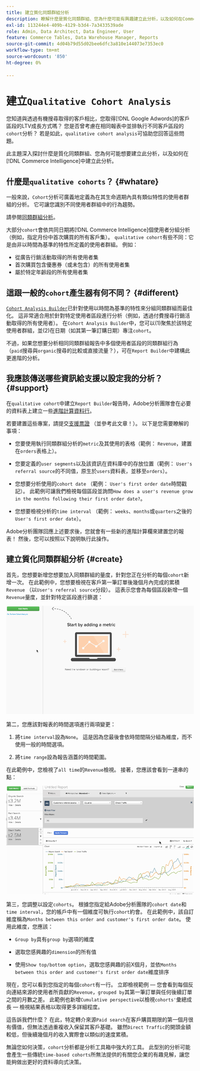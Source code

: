 ```yaml
---
title: 建立質化同類群組分析
description: 瞭解什麼是質化同類群組、您為什麼可能有興趣建立此分析，以及如何在Commerce Intelligence中建立它。
exl-id: 113244e4-409b-4129-b3d4-7a3433539ade
role: Admin, Data Architect, Data Engineer, User
feature: Commerce Tables, Data Warehouse Manager, Reports
source-git-commit: 4d04b79d55d02bee6dfc3a810e144073e7353ec0
workflow-type: tm+mt
source-wordcount: '850'
ht-degree: 0%

---
```


# 建立`Qualitative Cohort Analysis`

您知道與透過有機搜尋取得的客戶相比，您取得[!DNL Google Adwords]的客戶區段的LTV成長方式嗎？ 您是否曾考慮在相同報表中並排執行不同客戶區段的`cohort`分析？ 若是如此，`qualitative cohort analysis`可協助您回答這些問題。

此主題深入探討什麼是質化同類群組、您為何可能想要建立此分析，以及如何在[!DNL Commerce Intelligence]中建立此分析。

## 什麼是`qualitative cohorts`？ {#whatare}

一般來說，`Cohort`分析可廣義地定義為在其生命週期內具有類似特性的使用者群組的分析。 它可讓您識別不同使用者群組中的行為趨勢。

請參閱[同類群組分析](https://www.cohortanalysis.com/)。

大部分`cohort`會依共同日期將[!DNL Commerce Intelligence]個使用者分組分析（例如，指定月份中首次購買的所有客戶集）。 `qualitative cohort`有些不同：它是由非以時間為基準的特性所定義的使用者群組。 例如：

* 從廣告行銷活動取得的所有使用者集
* 首次購買包含優惠券（或未包含）的所有使用者集
* 屬於特定年齡段的所有使用者集

## 這跟一般的`cohort`產生器有何不同？ {#different}

[`Cohort Analysis Builder`](../dev-reports/cohort-rpt-bldr.md)已針對使用以時間為基準的特性來分組同類群組而最佳化。 這非常適合用於針對特定使用者區段進行分析（例如，透過付費搜尋行銷活動取得的所有使用者）。 在`Cohort Analysis Builder`中，您可以(1)聚焦於該特定使用者群組，並(2)在日期（如其第一筆訂購日期）專注`cohort`。

不過，如果您想要分析相同同類群組報告中多個使用者區段的同類群組行為（`paid`搜尋與`organic`搜尋的比較或直接流量？），可在`Report Builder`中建構此更進階的分析。

## 我應該傳送哪些資訊給支援以設定我的分析？ {#support}

在`qualitative cohort`中建立`Report Builder`報告時，Adobe分析團隊會在必要的資料表上建立一些[進階計算資料行](../data-warehouse-mgr/creating-calculated-columns.md)。

若要建置這些專案，請提交[支援票證](https://experienceleague.adobe.com/docs/commerce-knowledge-base/kb/troubleshooting/miscellaneous/mbi-service-policies.html) （並參考此文章！）。 以下是您需要瞭解的事項：

* 您要使用執行同類群組分析的`metric`及其使用的表格（範例： `Revenue`，建置在`orders`表格上）。

* 您要定義的`user segments`以及該資訊在資料庫中的存放位置（範例： `User's referral source`的不同值，原生於`users`資料表，並移至`orders`）。

* 您想要分析使用的`cohort date` （範例： `User's first order date`時間戳記）。 此範例可讓我們檢視每個區段並詢問`How does a user's revenue grow in the months following their first order date?`。

* 您想要檢視分析的`time interval` （範例： `weeks`、`months`或`quarters`之後的`User's first order date`）。

Adobe分析團隊回應上述要求後，您就會有一些新的進階計算欄來建置您的報表！ 然後，您可以按照以下說明執行此操作。

## 建立質化同類群組分析 {#create}

首先，您想要新增您想要加入同類群組的量度，針對您正在分析的每個`cohort`新增一次。 在此範例中，您想要檢視在客戶第一筆訂單後幾個月內完成的累積`Revenue` （以`User's referral source`分段）。 這表示您會為每個區段新增一個`Revenue`量度，並針對特定區段進行篩選：

![建立定性同類群組分析的動畫示範](../../assets/qualcohort1.gif)

第二，您應該對報表的時間選項進行兩項變更：

1. 將`time interval`設為`None`。 這是因為您最後會依時間間隔分組為維度，而不使用一般的時間選項。

1. 將`time range`設為報告涵蓋的時間範圍。

在此範例中，您檢視了`all time`的`Revenue`檢視。 接著，您應該會看到一連串的點：

![同類群組群組和分析選項的動畫示範](../../assets/qualcohort2.gif)

第三，您調整以設定`cohorts`。 根據您指定給Adobe分析團隊的`cohort date`和`time interval`，您的帳戶中有一個維度可執行`cohort`約會。 在此範例中，該自訂維度稱為`Months between this order and customer's first order date`。 使用此維度，您應該：

* `Group by`具有`group by`選項的維度

* 選取您感興趣的`dimension`的所有值

* 使用`Show top/bottom option`，選取您感興趣的前X個月，並依`Months between this order and customer's first order date`維度排序

現在，您可以看到您指定的每個`cohort`有一行。 立即檢視範例 — 您會看到每個反向連結來源的使用者所貢獻的`Revenue`，`grouped by`其第一筆訂單與任何後續訂單之間的月數之差。 此範例也新增`Cumulative perspective`以檢視`cohorts'`彙總成長 — 檢視結果表格以取得更多詳細程度。

這告訴我們什麼？ 在此，特定轉介來源`Paid search`在客戶購買期限的第一個月很有價值，但無法透過重複收入保留其客戶基礎。 雖然`Direct Traffic`的開頭金額較低，但後續幾個月的收入實際會以類似的速度累積。

無論您如何決策，`cohort`分析都是分析工具箱中強大的工具。 此型別的分析可能會產生一些傳統`time-based cohorts`所無法提供的有關您企業的有趣見解，讓您能夠做出更好的資料導向式決策。
